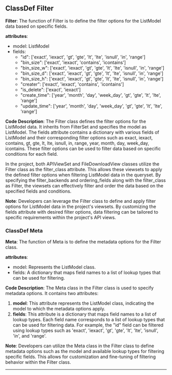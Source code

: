 ## ClassDef Filter
**Filter**: The function of Filter is to define the filter options for the ListModel data based on specific fields.

**attributes**:
- model: ListModel
- fields:
    - "id": ['exact', 'iexact', 'gt', 'gte', 'lt', 'lte', 'isnull', 'in', 'range']
    - "bin_size": ['exact', 'iexact', 'contains', 'icontains']
    - "bin_size_w": ['exact', 'iexact', 'gt', 'gte', 'lt', 'lte', 'isnull', 'in', 'range']
    - "bin_size_d": ['exact', 'iexact', 'gt', 'gte', 'lt', 'lte', 'isnull', 'in', 'range']
    - "bin_size_h": ['exact', 'iexact', 'gt', 'gte', 'lt', 'lte', 'isnull', 'in', 'range']
    - "creater": ['exact', 'iexact', 'contains', 'icontains']
    - "is_delete": ['exact', 'iexact']
    - "create_time": ['year', 'month', 'day', 'week_day', 'gt', 'gte', 'lt', 'lte', 'range']
    - "update_time": ['year', 'month', 'day', 'week_day', 'gt', 'gte', 'lt', 'lte', 'range']

**Code Description**:
The Filter class defines the filter options for the ListModel data. It inherits from FilterSet and specifies the model as ListModel. The fields attribute contains a dictionary with various fields of ListModel and their corresponding filter options such as exact, iexact, contains, gt, gte, lt, lte, isnull, in, range, year, month, day, week_day, icontains. These filter options can be used to filter data based on specific conditions for each field.

In the project, both APIViewSet and FileDownloadView classes utilize the Filter class as the filter_class attribute. This allows these viewsets to apply the defined filter options when filtering ListModel data in the queryset. By specifying the filter_backends and ordering_fields along with the filter_class as Filter, the viewsets can effectively filter and order the data based on the specified fields and conditions.

**Note**:
Developers can leverage the Filter class to define and apply filter options for ListModel data in the project's viewsets. By customizing the fields attribute with desired filter options, data filtering can be tailored to specific requirements within the project's API views.
### ClassDef Meta
**Meta**: The function of Meta is to define the metadata options for the Filter class.

**attributes**: 
- model: Represents the ListModel class.
- fields: A dictionary that maps field names to a list of lookup types that can be used for filtering.

**Code Description**: 
The Meta class in the Filter class is used to specify metadata options. It contains two attributes:
1. **model**: This attribute represents the ListModel class, indicating the model to which the metadata options apply.
2. **fields**: This attribute is a dictionary that maps field names to a list of lookup types. Each field name corresponds to a list of lookup types that can be used for filtering data. For example, the "id" field can be filtered using lookup types such as 'exact', 'iexact', 'gt', 'gte', 'lt', 'lte', 'isnull', 'in', and 'range'.

**Note**: 
Developers can utilize the Meta class in the Filter class to define metadata options such as the model and available lookup types for filtering specific fields. This allows for customization and fine-tuning of filtering behavior within the Filter class.
***
